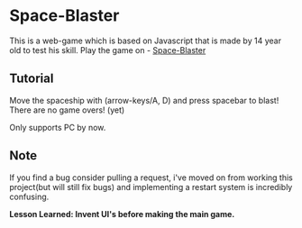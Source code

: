 # Space-Blaster

This is a web-game which is based on Javascript that is made by 14 year old to test his skill. Play the game on - [Space-Blaster](https://theoristmc.github.io/Space-Blaster/)

## Tutorial

Move the spaceship with (arrow-keys/A, D) and press spacebar to blast! There are no game overs! (yet)

Only supports PC by now.

## Note

If you find a bug consider pulling a request, i've moved on from working this project(but will still fix bugs) and implementing a restart system is incredibly confusing.

**Lesson Learned: Invent UI's before making the main game.**